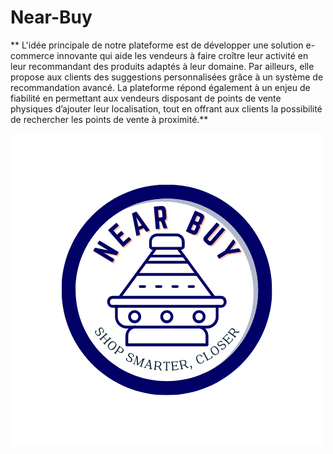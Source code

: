 # Near-Buy 
** L'idée principale de notre plateforme est de développer une solution e-commerce innovante qui aide les vendeurs à faire croître leur activité en leur recommandant des produits adaptés à leur domaine. Par ailleurs, elle propose aux clients des suggestions personnalisées grâce à un système de recommandation avancé. 
La plateforme répond également à un enjeu de fiabilité en permettant aux vendeurs disposant de points de vente physiques d’ajouter leur localisation, tout en offrant aux clients la possibilité de rechercher les points de vente à proximité.**

![logo](src/components/logo.png)